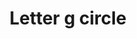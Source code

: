 ---
title: Letter g circle
tags: ["letter", "g", "circle", "alphabet", "round", "initial", "logo"]
icon: letter-g-circle
svg: '<svg xmlns="http://www.w3.org/2000/svg" width="24" height="24" fill="none" viewBox="0 0 24 24" stroke-width="1.5" stroke-linecap="round" stroke-linejoin="round" stroke="currentColor"><path d="M21 12a9 9 0 1 1-18 0 9 9 0 0 1 18 0"/><path d="M12.833 12H14a.5.5 0 0 1 .5.5v3a.5.5 0 0 1-.5.5h-3a1.5 1.5 0 0 1-1.5-1.5v-5A1.5 1.5 0 0 1 11 8h2a1.5 1.5 0 0 1 1.5 1.5"/></svg>'
---